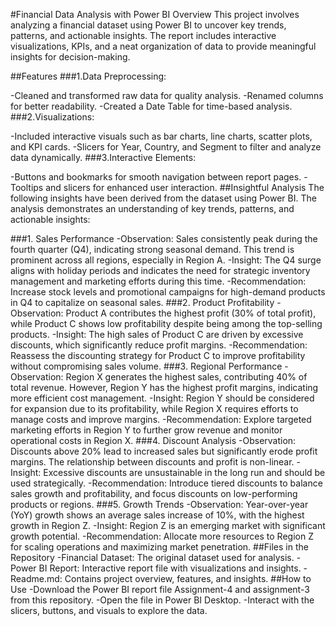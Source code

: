 #Financial Data Analysis with Power BI
Overview
This project involves analyzing a financial dataset using Power BI to uncover key trends, patterns, and actionable insights. The report includes interactive visualizations, KPIs, and a neat organization of data to provide meaningful insights for decision-making.

##Features
###1.Data Preprocessing:

-Cleaned and transformed raw data for quality analysis.
-Renamed columns for better readability.
-Created a Date Table for time-based analysis.
###2.Visualizations:

-Included interactive visuals such as bar charts, line charts, scatter plots, and KPI cards.
-Slicers for Year, Country, and Segment to filter and analyze data dynamically.
###3.Interactive Elements:

-Buttons and bookmarks for smooth navigation between report pages.
-Tooltips and slicers for enhanced user interaction.
##Insightful Analysis
The following insights have been derived from the dataset using Power BI. The analysis demonstrates an understanding of key trends, patterns, and actionable insights:

###1. Sales Performance
-Observation: Sales consistently peak during the fourth quarter (Q4), indicating strong seasonal demand. This trend is prominent across all regions, especially in Region A.
-Insight: The Q4 surge aligns with holiday periods and indicates the need for strategic inventory management and marketing efforts during this time.
-Recommendation: Increase stock levels and promotional campaigns for high-demand products in Q4 to capitalize on seasonal sales.
###2. Product Profitability
-Observation: Product A contributes the highest profit (30% of total profit), while Product C shows low profitability despite being among the top-selling products.
-Insight: The high sales of Product C are driven by excessive discounts, which significantly reduce profit margins.
-Recommendation: Reassess the discounting strategy for Product C to improve profitability without compromising sales volume.
###3. Regional Performance
-Observation: Region X generates the highest sales, contributing 40% of total revenue. However, Region Y has the highest profit margins, indicating more efficient cost management.
-Insight: Region Y should be considered for expansion due to its profitability, while Region X requires efforts to manage costs and improve margins.
-Recommendation: Explore targeted marketing efforts in Region Y to further grow revenue and monitor operational costs in Region X.
###4. Discount Analysis
-Observation: Discounts above 20% lead to increased sales but significantly erode profit margins. The relationship between discounts and profit is non-linear.
-Insight: Excessive discounts are unsustainable in the long run and should be used strategically.
-Recommendation: Introduce tiered discounts to balance sales growth and profitability, and focus discounts on low-performing products or regions.
###5. Growth Trends
-Observation: Year-over-year (YoY) growth shows an average sales increase of 10%, with the highest growth in Region Z.
-Insight: Region Z is an emerging market with significant growth potential.
-Recommendation: Allocate more resources to Region Z for scaling operations and maximizing market penetration.
##Files in the Repository
-Financial Dataset: The original dataset used for analysis.
-Power BI Report: Interactive report file with visualizations and insights.
-Readme.md: Contains project overview, features, and insights.
##How to Use
-Download the Power BI report file Assignment-4 and assignment-3 from this repository.
-Open the file in Power BI Desktop.
-Interact with the slicers, buttons, and visuals to explore the data.
